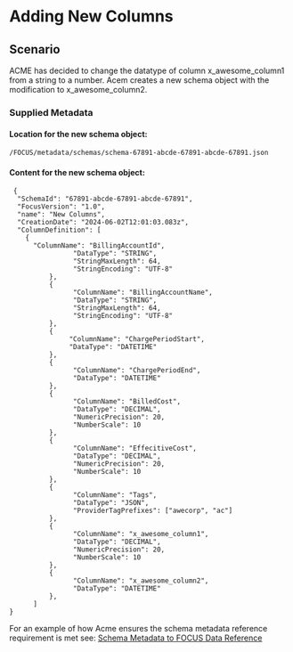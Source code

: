 # Adding New Columns

## Scenario

ACME has decided to change the datatype of column x_awesome_column1 from a string to a number. Acem creates a new schema object with the modification to x_awesome_column2. 

### Supplied Metadata

#### Location for the new schema object:

```
/FOCUS/metadata/schemas/schema-67891-abcde-67891-abcde-67891.json
```

#### Content for the new schema object:
```
 {
  "SchemaId": "67891-abcde-67891-abcde-67891",
  "FocusVersion": "1.0",
  "name": "New Columns",
  "CreationDate": "2024-06-02T12:01:03.083z",
  "ColumnDefinition": [
    {
      "ColumnName": "BillingAccountId",
                "DataType": "STRING",
                "StringMaxLength": 64,
                "StringEncoding": "UTF-8"
          },
          {
                "ColumnName": "BillingAccountName",
                "DataType": "STRING",
                "StringMaxLength": 64,
                "StringEncoding": "UTF-8"
          },
          {
               "ColumnName": "ChargePeriodStart",
               "DataType": "DATETIME"
          },
          {
                "ColumnName": "ChargePeriodEnd",
                "DataType": "DATETIME"
          },
          {
                "ColumnName": "BilledCost",
                "DataType": "DECIMAL",
                "NumericPrecision": 20,
                "NumberScale": 10
          },
          {
                "ColumnName": "EffecitiveCost",
                "DataType": "DECIMAL",
                "NumericPrecision": 20,
                "NumberScale": 10
          },
          {
                "ColumnName": "Tags",
                "DataType": "JSON",
                "ProviderTagPrefixes": ["awecorp", "ac"]
          },
          {
                "ColumnName": "x_awesome_column1",
                "DataType": "DECIMAL",
                "NumericPrecision": 20,
                "NumberScale": 10
          },
          {
                "ColumnName": "x_awesome_column2",
                "DataType": "DATETIME"
          },
      ]
}
```

For an example of how Acme ensures the schema metadata reference requirement is met see: [Schema Metadata to FOCUS Data Reference](../schema_metadata_reference_example.md)

